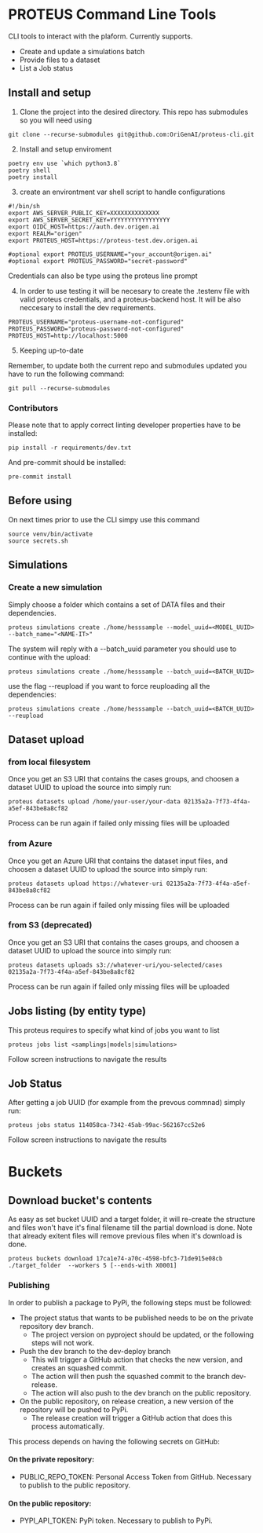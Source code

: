 # PROTEUS Command Line Tools


CLI tools to interact with the plaform. Currently supports.

- Create and update a simulations batch
- Provide files to a dataset
- List a Job status

## Install and setup

1. Clone the project into the desired directory. This repo has submodules so you will need using

```
git clone --recurse-submodules git@github.com:OriGenAI/proteus-cli.git
```


2. Install and setup enviroment

```
poetry env use `which python3.8`
poetry shell
poetry install
```

3. create an environtment var shell script to handle configurations

```
#!/bin/sh
export AWS_SERVER_PUBLIC_KEY=XXXXXXXXXXXXXX
export AWS_SERVER_SECRET_KEY=YYYYYYYYYYYYYYYYY
export OIDC_HOST=https://auth.dev.origen.ai
export REALM="origen"
export PROTEUS_HOST=https://proteus-test.dev.origen.ai

#optional export PROTEUS_USERNAME="your_account@origen.ai"
#optional export PROTEUS_PASSWORD="secret-password"
```

Credentials can also be type using the proteus line prompt

4. In order to use testing it will be necesary to create the .testenv file with valid proteus credentials, and a proteus-backend host. It will be also neccesary to install the dev requirements.

```
PROTEUS_USERNAME="proteus-username-not-configured"
PROTEUS_PASSWORD="proteus-password-not-configured"
PROTEUS_HOST=http://localhost:5000
```

5. Keeping up-to-date

Remember, to update both the current repo and submodules updated you have to run the following command:

```
git pull --recurse-submodules
```

### Contributors

Please note that to apply correct linting developer properties have to be installed:

```
pip install -r requirements/dev.txt
```

And pre-commit should be installed:

```
pre-commit install
```



## Before using

On next times prior to use the CLI simpy use this command

```
source venv/bin/activate
source secrets.sh
```

## Simulations

### Create a new simulation

Simply choose a folder which contains a set of DATA files and their dependencies.

```
proteus simulations create ./home/hesssample --model_uuid=<MODEL_UUID> --batch_name="<NAME-IT>"
```

The system will reply with a --batch_uuid parameter you should use to continue with the upload:

```
proteus simulations create ./home/hesssample --batch_uuid=<BATCH_UUID>
```

use the flag --reupload if you want to force reuploading all the dependencies:

```
proteus simulations create ./home/hesssample --batch_uuid=<BATCH_UUID> --reupload
```

## Dataset upload

### from local filesystem

Once you get an S3 URI that contains the cases groups, and choosen a dataset UUID to upload the source into simply run:

```
proteus datasets upload /home/your-user/your-data 02135a2a-7f73-4f4a-a5ef-843be8a8cf82
```

Process can be run again if failed only missing files will be uploaded

### from Azure

Once you get an Azure URI that contains the dataset input files, and choosen a dataset UUID to upload the source into simply run:

```
proteus datasets upload https://whatever-uri 02135a2a-7f73-4f4a-a5ef-843be8a8cf82
```

Process can be run again if failed only missing files will be uploaded


### from S3 (deprecated)

Once you get an S3 URI that contains the cases groups, and choosen a dataset UUID to upload the source into simply run:

```
proteus datasets uploads s3://whatever-uri/you-selected/cases 02135a2a-7f73-4f4a-a5ef-843be8a8cf82
```

Process can be run again if failed only missing files will be uploaded

## Jobs listing (by entity type)

This proteus requires to specify what kind of jobs you want to list

```
proteus jobs list <samplings|models|simulations>
```

Follow screen instructions to navigate the results

## Job Status

After getting a job UUID (for example from the prevous commnad) simply run:

```
proteus jobs status 114058ca-7342-45ab-99ac-562167cc52e6
```

Follow screen instructions to navigate the results

# Buckets

## Download bucket's contents

As easy as set bucket UUID and a target folder, it will re-create the structure and files won't have it's final filename till the partial download is done. Note that already exitent files will remove previous files when it's download is done.

```
proteus buckets download 17ca1e74-a70c-4598-bfc3-71de915e08cb  ./target_folder  --workers 5 [--ends-with X0001]
```

### Publishing

In order to publish a package to PyPi, the following steps must be followed:

- The project status that wants to be published needs to be on the private repository dev branch.
    - The project version on pyproject should be updated, or the following steps will not work.
- Push the dev branch to the dev-deploy branch
    - This will trigger a GitHub action that checks the new version, and creates an squashed commit.
    - The action will then push the squashed commit to the branch dev-release.
    - The action will also push to the dev branch on the public repository.
- On the public repository, on release creation, a new version of the repository will be pushed to PyPi.
    - The release creation will trigger a GitHub action that does this process automatically.

This process depends on having the following secrets on GitHub:
#### On the private repository:
- PUBLIC_REPO_TOKEN: Personal Access Token from GitHub. Necessary to publish to the public repository.
#### On the public repository:
- PYPI_API_TOKEN: PyPi token. Necessary to publish to PyPi.

